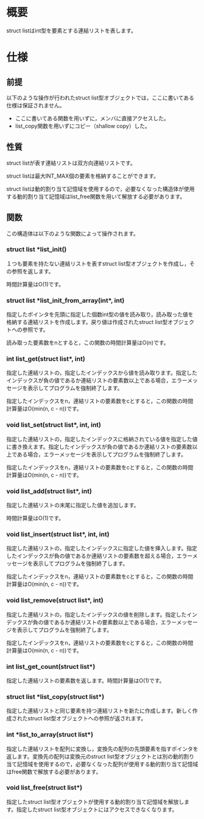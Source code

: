 # 概要
struct listはint型を要素とする連結リストを表します。
# 仕様
## 前提
以下のような操作が行われたstruct list型オブジェクトでは，ここに書いてある仕様は保証されません。
- ここに書いてある関数を用いずに，メンバに直接アクセスした。
- list_copy関数を用いずにコピー（shallow copy）した。
## 性質
struct listが表す連結リストは双方向連結リストです。

struct listは最大INT_MAX個の要素を格納することができます。

struct listは動的割り当て記憶域を使用するので，必要なくなった構造体が使用する動的割り当て記憶域はlist_free関数を用いて解放する必要があります。
## 関数
この構造体は以下のような関数によって操作されます。
### struct list *list_init()
１つも要素を持たない連結リストを表すstruct list型オブジェクトを作成し，その参照を返します。

時間計算量はO(1)です。
### struct list *list_init_from_array(int\*, int)
指定したポインタを先頭に指定した個数int型の値を読み取り，読み取った値を格納する連結リストを作成します。戻り値は作成されたstruct list型オブジェクトへの参照です。

読み取った要素数をnとすると，この関数の時間計算量はO(n)です。
### int list_get(struct list\*, int)
指定した連結リストの，指定したインデックスから値を読み取ります。指定したインデックスが負の値であるか連結リストの要素数以上である場合，エラーメッセージを表示してプログラムを強制終了します。

指定したインデックスをn，連結リストの要素数をcとすると，この関数の時間計算量はO(min(n, c - n))です。
### void list_set(struct list\*, int, int)
指定した連結リストの，指定したインデックスに格納されている値を指定した値に書き換えます。指定したインデックスが負の値であるか連結リストの要素数以上である場合，エラーメッセージを表示してプログラムを強制終了します。

指定したインデックスをn，連結リストの要素数をcとすると，この関数の時間計算量はO(min(n, c - n))です。
### void list_add(struct list\*, int)
指定した連結リストの末尾に指定した値を追加します。

時間計算量はO(1)です。
### void list_insert(struct list\*, int, int)
指定した連結リストの，指定したインデックスに指定した値を挿入します。指定したインデックスが負の値であるか連結リストの要素数を超える場合，エラーメッセージを表示してプログラムを強制終了します。

指定したインデックスをn，連結リストの要素数をcとすると，この関数の時間計算量はO(min(n, c - n))です。
### void list_remove(struct list\*, int)
指定した連結リストの，指定したインデックスの値を削除します。指定したインデックスが負の値であるか連結リストの要素数以上である場合，エラーメッセージを表示してプログラムを強制終了します。

指定したインデックスをn，連結リストの要素数をcとすると，この関数の時間計算量はO(min(n, c - n))です。
### int list_get_count(struct list\*)
指定した連結リストの要素数を返します。時間計算量はO(1)です。
### struct list *list_copy(struct list\*)
指定した連結リストと同じ要素を持つ連結リストを新たに作成します。新しく作成されたstruct list型オブジェクトへの参照が返されます。
### int *list_to_array(struct list\*)
指定した連結リストを配列に変換し，変換先の配列の先頭要素を指すポインタを返します。変換先の配列は変換元のstruct list型オブジェクトとは別の動的割り当て記憶域を使用するので，必要なくなった配列が使用する動的割り当て記憶域はfree関数で解放する必要があります。
### void list_free(struct list\*)
指定したstruct list型オブジェクトが使用する動的割り当て記憶域を解放します。指定したstruct list型オブジェクトにはアクセスできなくなります。